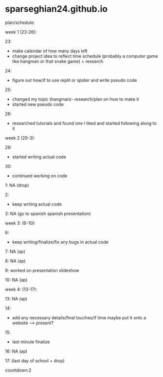 # sparseghian24.github.io

plan/schedule: 

week 1 (23-26):
    
23: 
- make calendar of how many days left  
- change project idea to reflect time schedule (probably a computer game like hangman or that snake game) + research

24:
- figure out how/if to use replit or spider and write pseudo code
  
25: 
- changed my topic (hangman)- research/plan on how to make it
- started new pseudo code
  
26:
- researched tutorials and found one I liked and started following along to it 
  
week 2 (29-3):

29:
- started writing actual code
  
30: 
- continued working on code
  
1: NA (drop)

2: 
- keep writing actual code
  
3: NA (go to spanish spanish presentation) 

week 3: (6-10):

6:
- keep writing/finalize/fix any bugs in actual code

7: NA (ap)

8: NA (ap)

9: worked on presentation slideshow 

10: NA (ap)


week 4: (13-17):

13: NA (ap)

14: 
- add any necessary details/final touches/if time maybe put it onto a website
  --> present? 

15:
- last minute finalize
  
16: NA (ap)

17: (last day of school + drop) 

countdown:2
